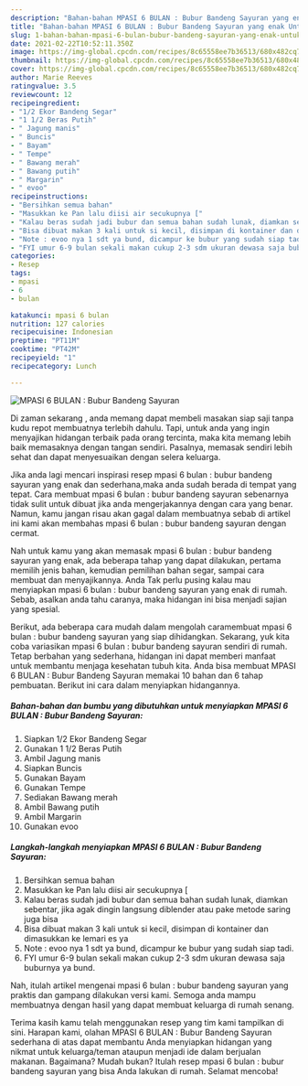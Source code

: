 ```yaml
---
description: "Bahan-bahan MPASI 6 BULAN : Bubur Bandeng Sayuran yang enak Untuk Jualan"
title: "Bahan-bahan MPASI 6 BULAN : Bubur Bandeng Sayuran yang enak Untuk Jualan"
slug: 1-bahan-bahan-mpasi-6-bulan-bubur-bandeng-sayuran-yang-enak-untuk-jualan
date: 2021-02-22T10:52:11.350Z
image: https://img-global.cpcdn.com/recipes/8c65558ee7b36513/680x482cq70/mpasi-6-bulan-bubur-bandeng-sayuran-foto-resep-utama.jpg
thumbnail: https://img-global.cpcdn.com/recipes/8c65558ee7b36513/680x482cq70/mpasi-6-bulan-bubur-bandeng-sayuran-foto-resep-utama.jpg
cover: https://img-global.cpcdn.com/recipes/8c65558ee7b36513/680x482cq70/mpasi-6-bulan-bubur-bandeng-sayuran-foto-resep-utama.jpg
author: Marie Reeves
ratingvalue: 3.5
reviewcount: 12
recipeingredient:
- "1/2 Ekor Bandeng Segar"
- "1 1/2 Beras Putih"
- " Jagung manis"
- " Buncis"
- " Bayam"
- " Tempe"
- " Bawang merah"
- " Bawang putih"
- " Margarin"
- " evoo"
recipeinstructions:
- "Bersihkan semua bahan"
- "Masukkan ke Pan lalu diisi air secukupnya ["
- "Kalau beras sudah jadi bubur dan semua bahan sudah lunak, diamkan sebentar, jika agak dingin langsung diblender atau pake metode saring juga bisa"
- "Bisa dibuat makan 3 kali untuk si kecil, disimpan di kontainer dan dimasukkan ke lemari es ya"
- "Note : evoo nya 1 sdt ya bund, dicampur ke bubur yang sudah siap tadi."
- "FYI umur 6-9 bulan sekali makan cukup 2-3 sdm ukuran dewasa saja buburnya ya bund."
categories:
- Resep
tags:
- mpasi
- 6
- bulan

katakunci: mpasi 6 bulan 
nutrition: 127 calories
recipecuisine: Indonesian
preptime: "PT11M"
cooktime: "PT42M"
recipeyield: "1"
recipecategory: Lunch

---
```



![MPASI 6 BULAN : Bubur Bandeng Sayuran](https://img-global.cpcdn.com/recipes/8c65558ee7b36513/680x482cq70/mpasi-6-bulan-bubur-bandeng-sayuran-foto-resep-utama.jpg)

Di zaman  sekarang , anda memang dapat membeli masakan siap saji tanpa kudu repot membuatnya terlebih dahulu. Tapi, untuk anda yang ingin menyajikan hidangan terbaik pada orang tercinta, maka kita memang lebih baik memasaknya dengan tangan sendiri. Pasalnya, memasak sendiri lebih sehat dan dapat menyesuaikan dengan selera keluarga.

Jika anda lagi mencari inspirasi resep mpasi 6 bulan : bubur bandeng sayuran yang enak dan sederhana,maka anda sudah berada di tempat yang tepat. Cara membuat mpasi 6 bulan : bubur bandeng sayuran  sebenarnya tidak sulit untuk dibuat jika anda mengerjakannya dengan cara yang benar. Namun, kamu jangan risau akan gagal dalam membuatnya 
sebab di artikel ini kami akan membahas mpasi 6 bulan : bubur bandeng sayuran dengan cermat.  



Nah untuk kamu yang akan memasak mpasi 6 bulan : bubur bandeng sayuran yang enak, ada beberapa tahap yang dapat dilakukan, pertama memilih jenis bahan, kemudian pemilihan bahan segar, sampai cara membuat dan menyajikannya. Anda Tak perlu pusing kalau mau menyiapkan mpasi 6 bulan : bubur bandeng sayuran yang enak di rumah. Sebab, asalkan anda  tahu caranya, maka hidangan ini bisa menjadi sajian yang spesial.

Berikut, ada beberapa cara mudah dalam mengolah caramembuat mpasi 6 bulan : bubur bandeng sayuran yang siap dihidangkan. Sekarang, yuk kita coba variasikan mpasi 6 bulan : bubur bandeng sayuran sendiri di rumah. Tetap berbahan yang sederhana, hidangan ini dapat memberi manfaat untuk membantu menjaga kesehatan tubuh kita. Anda bisa membuat MPASI 6 BULAN : Bubur Bandeng Sayuran memakai 10 bahan dan 6 tahap pembuatan. Berikut ini cara dalam menyiapkan hidangannya.

<!--inarticleads1-->

##### Bahan-bahan dan bumbu yang dibutuhkan untuk menyiapkan MPASI 6 BULAN : Bubur Bandeng Sayuran:

1. Siapkan 1/2 Ekor Bandeng Segar
1. Gunakan 1 1/2 Beras Putih
1. Ambil  Jagung manis
1. Siapkan  Buncis
1. Gunakan  Bayam
1. Gunakan  Tempe
1. Sediakan  Bawang merah
1. Ambil  Bawang putih
1. Ambil  Margarin
1. Gunakan  evoo




<!--inarticleads2-->

##### Langkah-langkah menyiapkan MPASI 6 BULAN : Bubur Bandeng Sayuran:

1. Bersihkan semua bahan
1. Masukkan ke Pan lalu diisi air secukupnya [
1. Kalau beras sudah jadi bubur dan semua bahan sudah lunak, diamkan sebentar, jika agak dingin langsung diblender atau pake metode saring juga bisa
1. Bisa dibuat makan 3 kali untuk si kecil, disimpan di kontainer dan dimasukkan ke lemari es ya
1. Note : evoo nya 1 sdt ya bund, dicampur ke bubur yang sudah siap tadi.
1. FYI umur 6-9 bulan sekali makan cukup 2-3 sdm ukuran dewasa saja buburnya ya bund.




Nah, itulah artikel mengenai  mpasi 6 bulan : bubur bandeng sayuran  yang praktis dan gampang dilakukan versi kami. Semoga anda mampu membuatnya dengan hasil yang dapat membuat keluarga di rumah senang. 

Terima kasih kamu telah menggunakan resep yang tim kami tampilkan di sini. Harapan kami, olahan  MPASI 6 BULAN : Bubur Bandeng Sayuran sederhana di atas dapat membantu Anda menyiapkan hidangan yang nikmat untuk keluarga/teman ataupun menjadi ide dalam berjualan makanan. Bagaimana? Mudah bukan? Itulah resep mpasi 6 bulan : bubur bandeng sayuran yang bisa Anda lakukan di rumah. Selamat mencoba!

